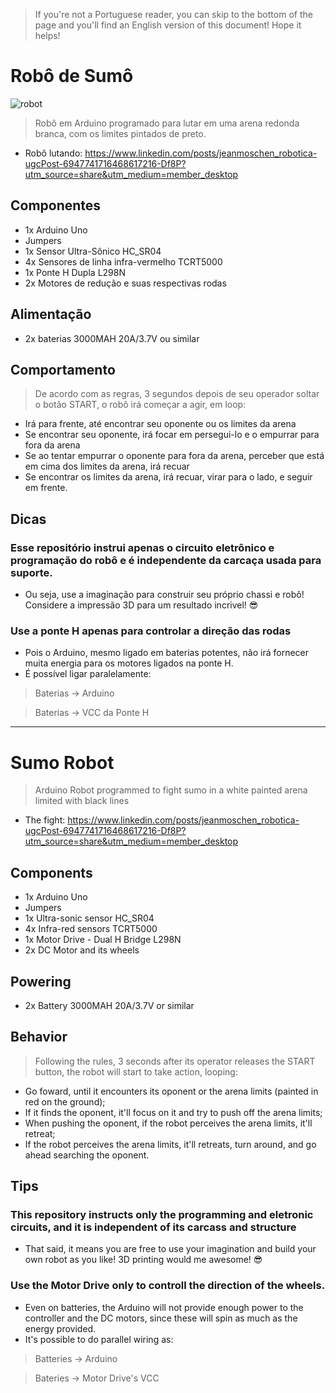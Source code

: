 > If you're not a Portuguese reader, you can skip to the bottom of the page and you'll find an English version of this document! Hope it helps!

# Robô de Sumô

![robot](https://user-images.githubusercontent.com/79486623/188323944-59569501-31c2-4434-bc8d-61aac61281ff.jpeg)

> Robô em Arduino programado para lutar em uma arena redonda branca, com os limites pintados de preto. 
- Robô lutando: https://www.linkedin.com/posts/jeanmoschen_robotica-ugcPost-6947741716468617216-Df8P?utm_source=share&utm_medium=member_desktop
## Componentes
 - 1x Arduino Uno
 - Jumpers
 - 1x Sensor Ultra-Sônico HC_SR04
 - 4x Sensores de linha infra-vermelho TCRT5000
 - 1x Ponte H Dupla L298N
 - 2x Motores de redução e suas respectivas rodas
## Alimentação
 - 2x baterias 3000MAH 20A/3.7V ou similar
## Comportamento
> De acordo com as regras, 3 segundos depois de seu operador soltar o botão START, o robô irá começar a agir, em loop:
- Irá para frente, até encontrar seu oponente ou os limites da arena
- Se encontrar seu oponente, irá focar em persegui-lo e o empurrar para fora da arena 
- Se ao tentar empurrar o oponente para fora da arena, perceber que está em cima dos limites da arena, irá recuar
- Se encontrar os limites da arena, irá recuar, virar para o lado, e seguir em frente.
## Dicas
### Esse repositório instrui apenas o circuito eletrônico e programação do robô e é independente da carcaça usada para suporte.
- Ou seja, use a imaginação para construir seu próprio chassi e robô! Considere a impressão 3D para um resultado incrivel! 😎

### Use a ponte H apenas para controlar a direção das rodas
 - Pois o Arduino, mesmo ligado em baterias potentes, não irá fornecer muita energia para os motores ligados na ponte H. 
 - É possível ligar paralelamente: 
 > Baterias -> Arduino
 
 > Baterias -> VCC da Ponte H 

-------------------------------------------------------------------------------------------------------------------------------------------------------------------

# Sumo Robot
> Arduino Robot programmed to fight sumo in a white painted arena limited with black lines
- The fight: https://www.linkedin.com/posts/jeanmoschen_robotica-ugcPost-6947741716468617216-Df8P?utm_source=share&utm_medium=member_desktop
## Components
 - 1x Arduino Uno
 - Jumpers
 - 1x Ultra-sonic sensor HC_SR04
 - 4x Infra-red sensors TCRT5000
 - 1x Motor Drive - Dual H Bridge L298N
 - 2x DC Motor and its wheels 
## Powering
 - 2x Battery 3000MAH 20A/3.7V or similar
## Behavior
> Following the rules, 3 seconds after its operator releases the START button, the robot will start to take action, looping:
- Go foward, until it encounters its oponent or the arena limits (painted in red on the ground);
- If it finds the oponent, it'll focus on it and try to push off the arena limits;
- When pushing the oponent, if the robot perceives the arena limits, it'll retreat;
- If the robot perceives the arena limits, it'll retreats, turn around, and go ahead searching the oponent.
## Tips
### This repository instructs only the programming and eletronic circuits, and it is independent of its carcass and structure 
- That said, it means you are free to use your imagination and build your own robot as you like! 3D printing would me awesome! 😎  

### Use the Motor Drive only to controll the direction of the wheels. 
 - Even on batteries, the Arduino will not provide enough power to the controller and the DC motors, since these will spin as much as the energy provided.
 - It's possible to do parallel wiring as:
 > Batteries -> Arduino
 
 > Bateries -> Motor Drive's VCC 

